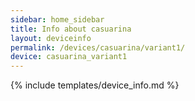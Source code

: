 ```yaml
---
sidebar: home_sidebar
title: Info about casuarina
layout: deviceinfo
permalink: /devices/casuarina/variant1/
device: casuarina_variant1
---
```

{% include templates/device_info.md %}
